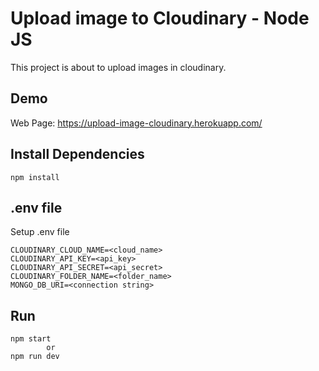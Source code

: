 # Upload image to Cloudinary - Node JS
This project is about to upload images in cloudinary.

## Demo
Web Page: https://upload-image-cloudinary.herokuapp.com/

## Install Dependencies

    npm install

## .env file
Setup .env file
```
CLOUDINARY_CLOUD_NAME=<cloud_name>
CLOUDINARY_API_KEY=<api_key>
CLOUDINARY_API_SECRET=<api_secret>
CLOUDINARY_FOLDER_NAME=<folder_name>
MONGO_DB_URI=<connection string>
```
## Run
```
npm start
		or
npm run dev
```